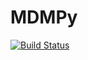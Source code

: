 # MDMPy
[![Build Status](https://travis-ci.org/mihaiblaga89/MDMPy.svg?branch=master)](https://travis-ci.org/mihaiblaga89/MDMPy)

